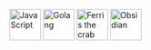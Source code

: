 <p>
  <img src="https://cdn.jsdelivr.net/gh/devicons/devicon@latest/icons/javascript/javascript-original.svg" width="55" height="55" alt="JavaScript"/>
  <img src="https://cdn.jsdelivr.net/gh/devicons/devicon@latest/icons/go/go-original.svg" width="55" height="55" alt="Golang"/>
  <img src="https://www.rustacean.net/assets/rustacean-flat-happy.svg" width="55" height="55" alt="Ferris the crab (Rust mascot)"/>
  <img src="https://upload.wikimedia.org/wikipedia/commons/1/10/2023_Obsidian_logo.svg" width="55" height="55" alt="Obsidian"/>
</p>
